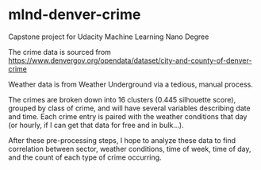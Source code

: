 # mlnd-denver-crime
Capstone project for Udacity Machine Learning Nano Degree

The crime data is sourced from https://www.denvergov.org/opendata/dataset/city-and-county-of-denver-crime

Weather data is from Weather Underground via a tedious, manual process.

The crimes are broken down into 16 clusters (0.445 silhouette score), grouped
by class of crime, and will have several variables describing date and time.
Each crime entry is paired with the weather conditions that day (or hourly,
if I can get that data for free and in bulk...).

After these pre-processing steps, I hope to analyze these data to find
correlation between sector, weather conditions, time of week, time of day, and
the count of each type of crime occurring.